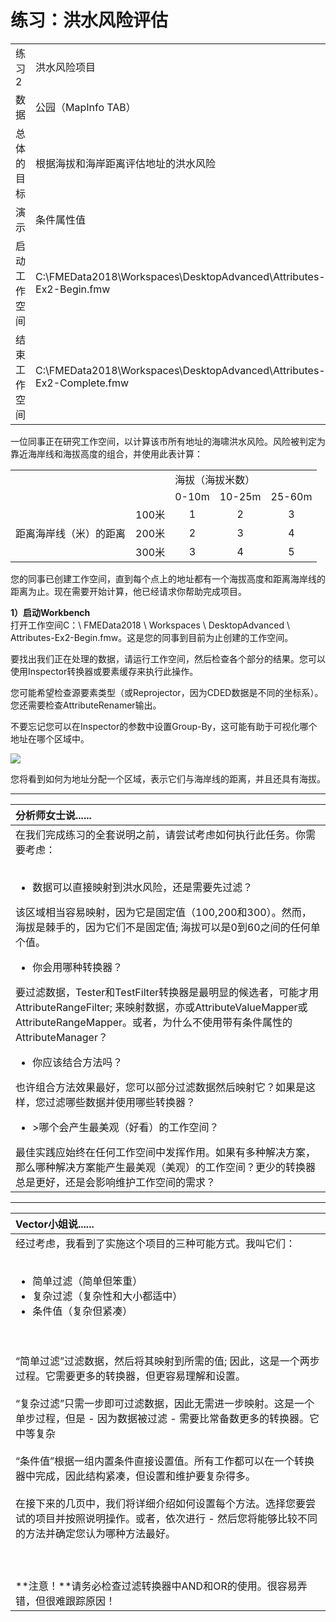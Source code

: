 # 练习：洪水风险评估

<table>
<tr>
<td>
<font style="vertical-align: inherit;">
练习2
</font></td>
<td><font style="vertical-align: inherit;">
洪水风险项目
</font></td>
</tr>
<tr>
<td><font style="vertical-align: inherit;">数据</font></td>
<td><font style="vertical-align: inherit;">公园（MapInfo TAB）</font></td>
</tr>
<tr>
<td><font style="vertical-align: inherit;">总体的目标</font></td>
<td><font style="vertical-align: inherit;">根据海拔和海岸距离评估地址的洪水风险</font></td>
</tr>
<tr>
<td><font style="vertical-align: inherit;">演示</font></td>
<td><font style="vertical-align: inherit;">条件属性值</font></td>
</tr>
<tr>
<td><font style="vertical-align: inherit;">启动工作空间</font></td>
<td><font style="vertical-align: inherit;">C:\FMEData2018\Workspaces\DesktopAdvanced\Attributes-Ex2-Begin.fmw</font></td>
</tr>
<tr>
<td><font style="vertical-align: inherit;">结束工作空间</font></td>
<td><font style="vertical-align: inherit;">C:\FMEData2018\Workspaces\DesktopAdvanced\Attributes-Ex2-Complete.fmw</font></td>
</tr>
</table>

一位同事正在研究工作空间，以计算该市所有地址的海啸洪水风险。风险被判定为靠近海岸线和海拔高度的组合，并使用此表计算：

<table>
<tr><td></td><td></td><td colspan="3"><font style="vertical-align: inherit;"><font style="vertical-align: inherit;">海拔（海拔米数）</font></font></td></tr>
<tr><td></td><td></td><td align="center"><font style="vertical-align: inherit;">0-10m</font></td><td align="center"><font style="vertical-align: inherit;"><font style="vertical-align: inherit;">10-25m</font></td><td align="center"><font style="vertical-align: inherit;">25-60m</font></td></tr>
<tr><td rowspan="3"><font style="vertical-align: inherit;">距离海岸线（米）的距离</font></td><td align="center"><font style="vertical-align: inherit;">100米</font></td><td align="center"><font style="vertical-align: inherit;">1</font></td><td align="center"><font style="vertical-align: inherit;">2</font></td><td align="center"><font style="vertical-align: inherit;">3</font></td></tr>
<tr><td align="center"><font style="vertical-align: inherit;">200米</font></td><td align="center"><font style="vertical-align: inherit;">2</font></td><td align="center"><font style="vertical-align: inherit;">3</font></td><td align="center"><font style="vertical-align: inherit;">4</font></td></tr>
<tr><td align="center"><font style="vertical-align: inherit;">300米</font></td><td align="center"><font style="vertical-align: inherit;">3</font></td><td align="center"><font style="vertical-align: inherit;">4</font></td><td align="center"><font style="vertical-align: inherit;">5</font></td></tr>
</table>

您的同事已创建工作空间，直到每个点上的地址都有一个海拔高度和距离海岸线的距离为止。现在需要开始计算，他已经请求你帮助完成项目。

  
**1）启动Workbench**  
打开工作空间C：\ FMEData2018 \ Workspaces \ DesktopAdvanced \ Attributes-Ex2-Begin.fmw。这是您的同事到目前为止创建的工作空间。

要找出我们正在处理的数据，请运行工作空间，然后检查各个部分的结果。您可以使用Inspector转换器或要素缓存来执行此操作。

您可能希望检查源要素类型（或Reprojector，因为CDED数据是不同的坐标系）。您还需要检查AttributeRenamer输出。

不要忘记您可以在Inspector的参数中设置Group-By，这可能有助于可视化哪个地址在哪个区域中。

![](./Images/Img1.218.Ex2.InitialDataProcessed.png)

您将看到如何为地址分配一个区域，表示它们与海岸线的距离，并且还具有海拔。

---

| 分析师女士说...... |
| :--- |
| 在我们完成练习的全套说明之前，请尝试考虑如何执行此任务。你需要考虑：<br><br><ul><li>数据可以直接映射到洪水风险，还是需要先过滤？</li></ul>该区域相当容易映射，因为它是固定值（100,200和300）。然而，海拔是棘手的，因为它们不是固定值; 海拔可以是0到60之间的任何单个值。<br><ul><li>你会用哪种转换器？</li></ul>要过滤数据，Tester和TestFilter转换器是最明显的候选者，可能才用AttributeRangeFilter; 来映射数据，亦或AttributeValueMapper或AttributeRangeMapper。或者，为什么不使用带有条件属性的AttributeManager？<br><ul><li>你应该结合方法吗？</li></ul>也许组合方法效果最好，您可以部分过滤数据然后映射它？如果是这样，您过滤哪些数据并使用哪些转换器？<br><ul><li>>哪个会产生最美观（好看）的工作空间？</li></ul>最佳实践应始终在任何工作空间中发挥作用。如果有多种解决方案，那么哪种解决方案能产生最美观（美观）的工作空间？更少的转换器总是更好，还是会影响维护工作空间的需求？  |

---

| Vector小姐说...... |
| :--- |
| 经过考虑，我看到了实施这个项目的三种可能方式。我叫它们：<br><br><ul><li>简单过滤（简单但笨重）</li><li>复杂过滤（复杂性和大小都适中）</li><li>条件值（复杂但紧凑）</li></ul><br><br>“简单过滤”过滤数据，然后将其映射到所需的值; 因此，这是一个两步过程。它需要更多的转换器，但更容易理解和设置。<br><br>“复杂过滤”只需一步即可过滤数据，因此无需进一步映射。这是一个单步过程，但是 - 因为数据被过滤 - 需要比常备数更多的转换器。它中等复杂<br><br>“条件值”根据一组内置条件直接设置值。所有工作都可以在一个转换器中完成，因此结构紧凑，但设置和维护要复杂得多。<br><br>在接下来的几页中，我们将详细介绍如何设置每个方法。选择您要尝试的项目并按照说明操作。或者，依次进行 - 然后您将能够比较不同的方法并确定您认为哪种方法最好。<br><br><br><br>**注意！**请务必检查过滤转换器中AND和OR的使用。很容易弄错，但很难跟踪原因！  |
